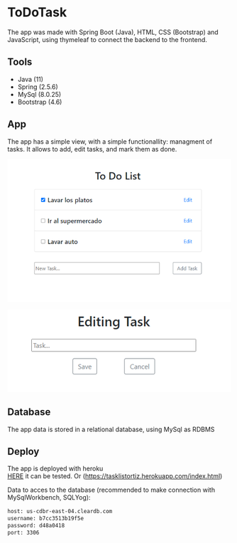 # ToDoTask

The app was made with Spring Boot (Java), HTML, CSS (Bootstrap) and JavaScript, using thymeleaf to connect the backend to the frontend.

## Tools

- Java (11)
- Spring (2.5.6)
- MySql (8.0.25)
- Bootstrap (4.6)

## App

The app has a simple view, with a simple functionallity: managment of tasks. It allows to add, edit tasks, and mark them as done.

![alt text](https://github.com/OrtizGeronimo/ToDoTask/blob/master/files/Index.png?raw=true)

![alt text](https://github.com/OrtizGeronimo/ToDoTask/blob/master/files/Edit.png?raw=true)

## Database

The app data is stored in a relational database, using MySql as RDBMS 

## Deploy

The app is deployed with heroku <br>
[HERE](https://tasklistortiz.herokuapp.com/index.html) it can be tested. Or (https://tasklistortiz.herokuapp.com/index.html)
<br>

Data to acces to the database (recommended to make connection with MySqlWorkbench, SQLYog):
```
host: us-cdbr-east-04.cleardb.com
username: b7cc3513b19f5e
password: d48a0418
port: 3306
```
